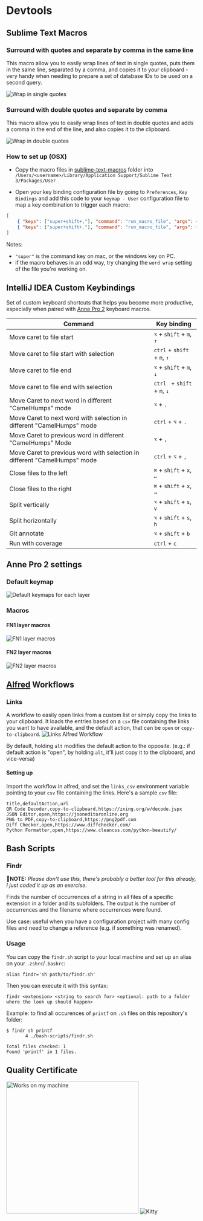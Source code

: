 # Devtools

## Sublime Text Macros

### Surround with quotes and separate by comma in the same line
This macro allow you to easily wrap lines of text in single quotes, puts them in the same line, separated by a comma, and copies it to your clipboard - very handy when needing to prepare a set of database IDs to be used on a second query. 

![Wrap in single quotes](https://github.com/lily-gh/devtools/blob/img/img/wrap-in-quotes.gif)

### Surround with double quotes and separate by comma
This macro allow you to easily wrap lines of text in double quotes and adds a comma in the end of the line, and also copies it to the clipboard.

![Wrap in double quotes](https://github.com/lily-gh/devtools/blob/img/img/wrap-in-double-quotes.gif)

### How to set up (OSX)

- Copy the macro files in [sublime-text-macros](./sublime-text-macros) folder into `/Users/<username>/Library/Application Support/Sublime Text 3/Packages/User`

- Open your key binding configuration file by going to `Preferences`, `Key Bindings` and add this code to your `keymap - User` configuration file to map a key combination to trigger each macro:
```json
[
    { "keys": ["super+shift+,"], "command": "run_macro_file", "args": {"file": "res://Packages/User/surround-with-quotes.sublime-macro"} }
    { "keys": ["super+shift+."], "command": "run_macro_file", "args": {"file": "res://Packages/User/surround-with-double-quotes.sublime-macro"} }
]
```

Notes: 
- `"super"` is the command key on mac, or the windows key on PC.
- if the macro behaves in an odd way, try changing the `word wrap` setting of the file you're working on.


## IntelliJ IDEA Custom Keybindings
Set of custom keyboard shortcuts that helps you become more productive, especially when paired with [Anne Pro 2](https://www.annepro.net/products/anne-pro-2) keyboard macros. 

|                                  Command                                  |         Key binding          |
|---------------------------------------------------------------------------|------------------------------|
| Move caret to file start                                                  | `⌥` + `shift` + `m`, `↑`     |
| Move caret to file start with selection                                   | `ctrl` + `shift` + `m`, `↑`  |
| Move caret to file end                                                    | `⌥` + `shift` + `m`, `↓`     |
| Move caret to file end with selection                                     | `ctrl ` + `shift` + `m`, `↓` |
| Move Caret to next word in different "CamelHumps" mode                    | `⌥` + `.`                    |
| Move Caret to next word with selection in different "CamelHumps" mode     | `ctrl` + `⌥` + `.`           |
| Move Caret to previous word in different "CamelHumps" Mode                | `⌥` + `,`                    |
| Move Caret to previous word with selection in different "CamelHumps" mode | `ctrl` + `⌥` + `,`           |
| Close files to the left                                                   | `⌘` + `shift` + `x`, `←`     |
| Close files to the right                                                  | `⌘` + `shift` + `x`, `→`     |
| Split vertically                                                          | `⌥` + `shift` + `s`, `v`     |
| Split horizontally                                                        | `⌥` + `shift` + `s`, `h`     |
| Git annotate                                                              | `⌥` + `shift` + `b`          |
| Run with coverage                                                         | `ctrl` + `c`                 |


## Anne Pro 2 settings
### Default keymap
![Default keymaps for each layer](https://github.com/lily-gh/devtools/blob/img/img/anne_pro_default_mapping.png)

### Macros
#### FN1 layer macros
![FN1 layer macros](https://github.com/lily-gh/devtools/blob/img/img/fn1_macros.png)

#### FN2 layer macros
![FN2 layer macros](https://github.com/lily-gh/devtools/blob/img/img/fn2_macros.png)

## [Alfred](https://www.alfredapp.com/) Workflows
### Links
A workflow to easily open links from a custom list or simply copy the links to your clipboard. It loads the entries based on a `csv` file containing the links you want to have available, and the default action, that can be `open` or `copy-to-clipboard`.
![Links Alfred Workflow](https://github.com/lily-gh/devtools/blob/img/img/links_workflow.gif)

By default, holding `alt` modifies the default action to the opposite. (e.g.: if default action is "open", by holding `alt`, it'll just copy it to the clipboard, and vice-versa)

#### Setting up
Import the workflow in alfred, and set the `links_csv` environment variable pointing to your `csv` file containing the links.
Here's a sample `csv` file:
```csv
title,defaultAction,url
QR Code Decoder,copy-to-clipboard,https://zxing.org/w/decode.jspx
JSON Editor,open,https://jsoneditoronline.org
PNG to PDF,copy-to-clipboard,https://png2pdf.com
Diff Checker,open,https://www.diffchecker.com/
Python Formatter,open,https://www.cleancss.com/python-beautify/
```


## Bash Scripts

### Findr
🚨**NOTE:** _Please don't use this, there's probably a better tool for this already, I just coded it up as an exercise._

Finds the number of occurrences of a string in all files of a specific extension in a folder and its subfolders. The output is the number of occurrences and the filename where occurrences were found.

Use case: useful when you have a configuration project with many config files and need to change a reference (e.g. if something was renamed).

### Usage
You can copy the `findr.sh` script to your local machine and set up an alias on your `.zshrc`/`.bashrc`:
```
alias findr='sh path/to/findr.sh'
```

Then you can execute it with this syntax:
```
findr <extension> <string to search for> <optional: path to a folder where the look up should happen>
```
Example: to find all occurences of `printf` on `.sh` files on this repository's folder:
```
$ findr sh printf
       4 ./bash-scripts/findr.sh

Total files checked: 1
Found 'printf' in 1 files.
```


## Quality Certificate
<img src="https://github.com/lily-gh/devtools/blob/img/img/works_on_my_machine.png" width="350" alt="Works on my machine" /> ![Kitty](https://github.com/lily-gh/devtools/blob/img/img/kitty_paws.gif)

